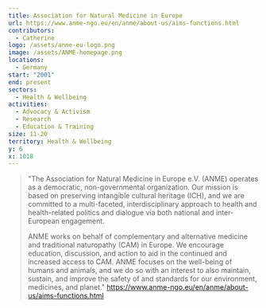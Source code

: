 ```yaml
---
title: Association for Natural Medicine in Europe
url: https://www.anme-ngo.eu/en/anme/about-us/aims-functions.html
contributors:
  - Catherine
logo: /assets/anme-eu-logo.png
image: /assets/ANME-homepage.png
locations:
  - Germany
start: "2001"
end: present
sectors:
  - Health & Wellbeing
activities:
  - Advocacy & Activism
  - Research
  - Education & Training
size: 11-20
territory: Health & Wellbeing
y: 6
x: 1018
---
```

> "The Association for Natural Medicine in Europe e.V. (ANME) operates as a democratic, non-governmental organization. Our mission is based on preserving intangible cultural heritage (ICH), and we are committed to a multi-faceted, interdisciplinary approach to health and health-related politics and dialogue via both national and inter-European engagement.
> 
> ANME works on behalf of complementary and alternative medicine and traditional naturopathy (CAM) in Europe. We encourage education, discussion, and action to aid in the continued and increased access to CAM. ANME focuses on the well-being of humans and animals, and we do so with an interest to also maintain, sustain, and improve the safety of and standards for our environment, medicines, and planet."
> https://www.anme-ngo.eu/en/anme/about-us/aims-functions.html 
